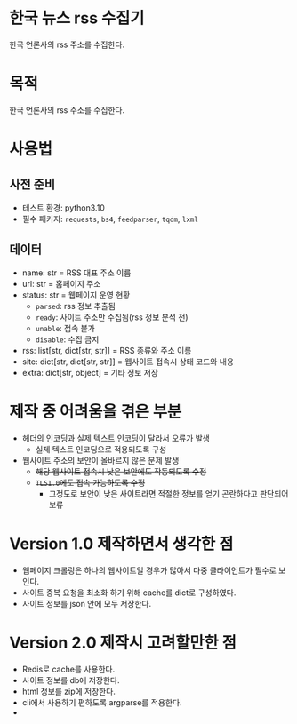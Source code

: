 # 한국 뉴스 rss 수집기
한국 언론사의 rss 주소를 수집한다.

# 목적
한국 언론사의 rss 주소를 수집한다.

# 사용법
## 사전 준비
* 테스트 환경: python3.10
* 필수 패키지: `requests`, `bs4`, `feedparser`, `tqdm`, `lxml`

## 데이터
* name: str = RSS 대표 주소 이름
* url: str = 홈페이지 주소
* status: str = 웹페이지 운영 현황
  * `parsed`: rss 정보 추출됨
  * `ready`: 사이트 주소만 수집됨(rss 정보 분석 전)
  * `unable`: 접속 불가
  * `disable`: 수집 금지
* rss: list[str, dict[str, str]] = RSS 종류와 주소 이름
* site: dict[str, dict[str, str]] = 웹사이트 접속시 상태 코드와 내용
* extra: dict[str, object] = 기타 정보 저장



# 제작 중 어려움을 겪은 부분
* 헤더의 인코딩과 실제 텍스트 인코딩이 달라서 오류가 발생
  * 실제 텍스트 인코딩으로 적용되도록 구성
* 웹사이트 주소의 보안이 올바르지 않은 문제 발생
  * ~~해당 웹사이트 접속시 낮은 보안에도 작동되도록 수정~~
  * ~~`TLS1.0`에도 접속 가능하도록 수정~~
    * 그정도로 보안이 낮은 사이트라면 적절한 정보를 얻기 곤란하다고 판단되어 보류


# Version 1.0 제작하면서 생각한 점
* 웹페이지 크롤링은 하나의 웹사이트일 경우가 많아서 다중 클라이언트가 필수로 보인다.
* 사이트 중복 요청을 최소화 하기 위해 cache를 dict로 구성하였다.
* 사이트 정보를 json 안에 모두 저장한다.


# Version 2.0 제작시 고려할만한 점
* Redis로 cache를 사용한다.
* 사이트 정보를 db에 저장한다.
* html 정보를 zip에 저장한다.
* cli에서 사용하기 편하도록 argparse를 적용한다.
* 